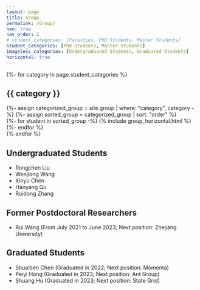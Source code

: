```yaml
---
layout: page
title: Group
permalink: /Group/
nav: true
nav_order: 2
# student_categories: [Faculties, PhD Students, Master Students]
student_categories: [PhD Students, Master Students]
imageless_categories: [Undergraduated Students, Graduated Students]
horizontal: true
---
```


<!-- pages/group.md -->
<div class="projects">
<!-- Display categorized student -->
{%- for category in page.student_categories %}
  <h2 class="category">{{ category }}</h2>
  {%- assign categorized_group = site.group | where: "category", category -%}
  {%- assign sorted_group = categorized_group | sort: "order" %}
  <!-- Generate cards for each student -->
  <div class="container">
    <div class="row row-cols-1">
    {%- for student in sorted_group -%}
      {% include group_horizontal.html %}
    {%- endfor %}
    </div>
  </div>
{% endfor %}
<h2 class="category">Undergraduated Students</h2>
<ul>
<li>Rongchen Liu</li>
<li>Wenjiong Wang</li>
<li>Xinyu Chen</li>
<li>Haoyang Qu</li>
<li>Ruidong Zhang</li>
</ul>

<h2 class="category">Former Postdoctoral Researchers</h2>
<ul>
<li>Rui Wang (From July 2021 to June 2023; Next position: Zhejiang University)</li>
</ul>

<h2 class="category">Graduated Students</h2>
<ul>
<li>Shuaiben Chen (Graduated in 2022; Next position: Momenta)</li>
<li>Peiyi Hong (Graduated in 2023; Next position: Ant Group)</li>
<li>Shuang Hu (Graduated in 2023; Next position: State Grid)</li>
</ul>
</div>
